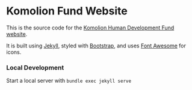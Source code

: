 # Komolion Fund Website

This is the source code for the [Komolion Human Development Fund website](http://www.komolionfund.org).

It is built using [Jekyll](https://jekyllrb.com/), styled with [Bootstrap](http://getbootstrap.com/), and uses [Font Awesome](https://fontawesome.com/) for icons.

### Local Development

Start a local server with `bundle exec jekyll serve`
